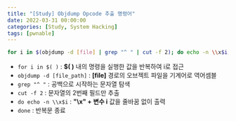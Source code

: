 ```yaml
---
title: "[Study] Objdump Opcode 추출 명령어"
date: 2022-03-31 00:00:00
categories: [Study, System Hacking]
tags: [pwnable]
---
```


```bash
for i in $(objdump -d [file] | grep "^ " | cut -f 2); do echo -n \\x$i; done
```

- `for i in $( )` : **$( )** 내의 명령을 실행한 값을 반복하여 i로 접근
- `objdump -d [file_path]` : **[file]** 경로의 오브젝트 파일을 기계어로 역어셈블
- `grep "^ "` : 공백으로 시작하는 문자열 탐색
- `cut -f 2` : 문자열의 2번째 필드만 추출
- `do echo -n \\x$i` : **"\x" + 변수 i** 값을 줄바꿈 없이 출력
- `done` : 반복문 종료
